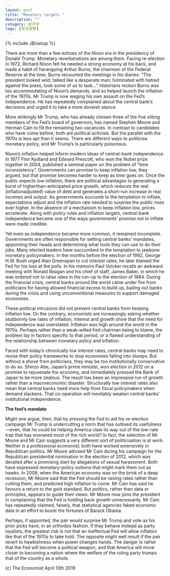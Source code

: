 ```yaml
---
layout: post
title: "Monetary targets "
description: ""
category: 经济学
tags: [货币政策]
---
```

{% include JB/setup %}


<p>There are more than a few echoes of the Nixon era in the presidency of Donald Trump. Monetary reverberations are among them. Facing re-election in 1972, Richard Nixon felt he needed a strong economy at his back, and made a habit of haranguing Arthur Burns, the chairman of the Federal Reserve at the time. Burns recounted the meetings in his diaries: “The president looked wild; talked like a desperate man; fulminated with hatred against the press; took some of us to task…” Historians reckon Burns was too accommodating of Nixon’s demands, and so helped launch the inflation of the 1970s. Mr Trump is now waging his own assault on the Fed’s independence. He has repeatedly complained about the central bank’s decisions and urged it to take a more doveish stance.</p>


<p>More strikingly Mr Trump, who has already chosen three of the five sitting members of the Fed’s board of governors, has named Stephen Moore and Herman Cain to fill the remaining two vacancies. In contrast to candidates who have come before, both are political activists. But the parallel with the 1970s is less apt than it seems. There are different ways to politicise monetary policy, and Mr Trump’s is particularly poisonous.</p>


<p>Nixon’s inflation helped inform modern ideas of central-bank independence. In 1977 Finn Kydland and Edward Prescott, who won the Nobel prize together in 2004, published a seminal paper on the problem of “time inconsistency”. Governments can promise to keep inflation low, they argued, but that promise becomes harder to keep as time goes on. Once the public expects low inflation, there are political advantages to generating a burst of higherthan-anticipated price growth, which reduces the real (inflationadjusted) value of debt and generates a short-run increase in real incomes and output. As governments succumb to the temptation to inflate, expectations adjust and the inflation rate needed to surprise the public rises ever higher. In the absence of a mechanism to keep inflation low, prices accelerate. Along with policy rules and
inflation targets, central-bank independence became one of the ways governments’ promise not to inflate were made credible.</p>



<p>Yet even as independence became more common, it remained incomplete. Governments are often responsible for setting central banks’ mandates, appointing their heads and determining what tools they can use to do their jobs. Many elected leaders have succumbed to the temptation to jawbone monetary policymakers. In the months before the election of 1992, George H.W. Bush urged Alan Greenspan to cut interest rates; he later blamed the Fed for his loss at the polls. In his memoirs Paul Volcker recalls an awkward meeting with Ronald Reagan and his chief of staff, James Baker, in which he was ordered not to raise rates in the run-up to the election of 1984. During the financial crisis, central banks around the world came under fire from politicians for having allowed financial excess to build up, bailing out banks during the crisis and using unconventional measures to support damaged economies.</p>

<p> These political intrusions did not prevent central banks from keeping inflation low. On the contrary, economists are increasingly
asking whether stubbornly low rates of inflation, interest and growth show that the need for independence was overstated. Inflation was high around the world in the 1970s. Perhaps rather than a weak-willed Fed chairman being to blame, the problem lay in factors specific to that period, or a flawed understanding of the relationship between monetary policy and inflation.</p>
<p> Faced with today’s chronically low interest rates, central banks may need to revise their policy frameworks to stop economies falling into slumps. But without a shove from politicians, they may be too institutionally conservative to do so. Shinzo Abe, Japan’s prime minister, won election in 2012 on a promise to rejuvenate the economy, and immediately pressed the Bank of Japan to be more zealous. The result has been an impressive run of growth rather than a macroeconomic disaster. Structurally low interest rates also mean that central banks need more help from fiscal policymakers when demand slackens. That co-operation will inevitably weaken central banks’ institutional independence.</p>

<p> <strong>The fool’s mandate</strong></p>
<p> Might one argue, then, that by pressing the Fed to aid his re-election campaign Mr Trump is undercutting a norm that has outlived its usefulness—even, that he could be helping America claw its way out of the low-rate trap that has ensnared most of the rich world? In fact, the selection of Mr Moore and Mr Cain suggests a very different sort of politicisation is at work. Neither is a professional economist; both have worked extensively in Republican politics. Mr Moore advised Mr Cain during his campaign for the Republican presidential nomination in the election of 2012, which was derailed after a promising start by allegations of sexual harassment. Both have expressed monetary-policy ositions that might mark them out as hawks. In 2008, when the American economy was on the brink of a deep recession, Mr Moore said that the Fed
should be raising rates rather than cutting them, and predicted high inflation to come. Mr Cain has said he favours a return to the gold standard. But politics, rather than data or principles, appears to guide their views. Mr Moore now joins the president in complaining
that the Fed is holding back growth unnecessarily. Mr Cain has repeatedly claimed, falsely, that statistical agencies faked economic data in an effort to boost the fortunes of Barack Obama.</p>
<p>Perhaps, if appointed, the pair would surprise Mr Trump and vote as his prior picks have, in an orthodox fashion. If they behave instead as party loyalists, the greatest risk is not that an ineffectual Fed will allow inflation like that of the 1970s to take hold. The opposite
might well result if the pair revert to hawkishness when power changes hands. The danger is rather that the Fed will become a political weapon, and that America will move closer to becoming a nation where the welfare of the ruling party trumps that of the country as a whole. </p>


<p> </p>
<p>(c) The Economist April 13th 2019 </p>
